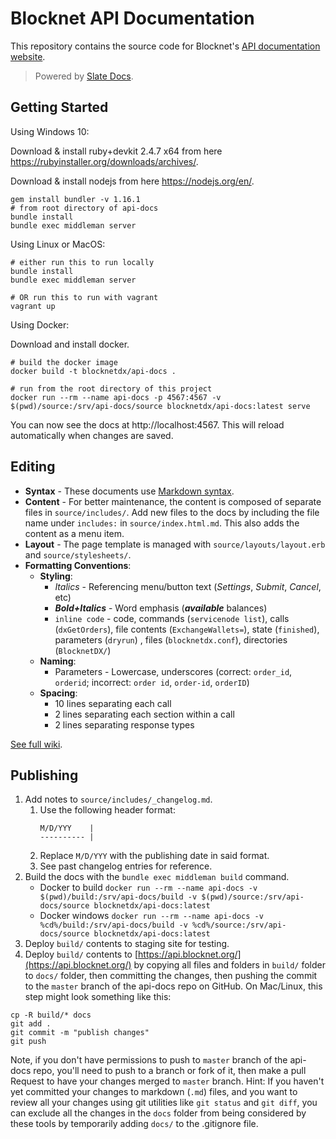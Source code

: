 # Blocknet API Documentation

This repository contains the source code for Blocknet's [API documentation website](https://api.blocknet.org).

> Powered by [Slate Docs](https://github.com/lord/slate).




## Getting Started

Using Windows 10:

Download & install ruby+devkit 2.4.7 x64 from here https://rubyinstaller.org/downloads/archives/.

Download & install nodejs from here https://nodejs.org/en/.

```shell
gem install bundler -v 1.16.1
# from root directory of api-docs
bundle install
bundle exec middleman server
```

Using Linux or MacOS:

```shell
# either run this to run locally
bundle install
bundle exec middleman server

# OR run this to run with vagrant
vagrant up
```

Using Docker:

Download and install docker.

```shell
# build the docker image
docker build -t blocknetdx/api-docs .

# run from the root directory of this project
docker run --rm --name api-docs -p 4567:4567 -v $(pwd)/source:/srv/api-docs/source blocknetdx/api-docs:latest serve
```

You can now see the docs at http://localhost:4567. This will reload automatically when changes are saved.




## Editing

* __Syntax__ - These documents use [Markdown syntax](https://github.com/lord/slate/wiki/Markdown-Syntax).
* __Content__ - For better maintenance, the content is composed of separate files in `source/includes/`. Add new files to the docs by including the file name under `includes:` in `source/index.html.md`. This also adds the content as a menu item.
* __Layout__ - The page template is managed with `source/layouts/layout.erb` and `source/stylesheets/`.
* __Formatting Conventions__: 
	* __Styling__:
		* *Italics* - Referencing menu/button text (*Settings*, *Submit*, *Cancel*, etc)
		* __*Bold+Italics*__ - Word emphasis (__*available*__ balances)
		* `inline code` - code, commands (`servicenode list`), calls (`dxGetOrders`), file contents (`ExchangeWallets=`), state (`finished`), parameters (`dryrun`) , files (`blocknetdx.conf`), directories (`BlocknetDX/`)
	* __Naming__:
		* Parameters - Lowercase, underscores (correct: `order_id`, `orderid`; incorrect: `order id`, `order-id`, `orderID`)
	* __Spacing__:
		* 10 lines separating each call
		* 2 lines separating each section within a call
		* 2 lines separating response types

[See full wiki](https://github.com/lord/slate/wiki).




## Publishing

1. Add notes to `source/includes/_changelog.md`.
	1. Use the following header format:
		```
		M/D/YYY    |
		---------- |
		```
	1. Replace `M/D/YYY` with the publishing date in said format.
	1. See past changelog entries for reference.
1. Build the docs with the `bundle exec middleman build` command. 
   * Docker to build `docker run --rm --name api-docs -v $(pwd)/build:/srv/api-docs/build -v $(pwd)/source:/srv/api-docs/source blocknetdx/api-docs:latest`
   * Docker windows `docker run --rm --name api-docs -v %cd%/build:/srv/api-docs/build -v %cd%/source:/srv/api-docs/source blocknetdx/api-docs:latest`
1. Deploy `build/` contents to staging site for testing.
1. Deploy `build/` contents to [https://api.blocknet.org/](https://api.blocknet.org/) by copying all files and folders in `build/` folder to `docs/` folder, then committing the changes, then pushing the commit to the `master` branch of the api-docs repo on GitHub. On Mac/Linux, this step might look something like this:
```shell
cp -R build/* docs
git add .
git commit -m "publish changes"
git push
```
Note, if you don't have permissions to push to `master` branch of the api-docs repo, you'll need to push to a branch or fork of it, then make a pull Request to have your changes merged to `master` branch.
Hint: If you haven't yet committed your changes to markdown (`.md`) files, and you want to review all your changes using git utilities like `git status` and `git diff`, you can exclude all the changes in the `docs` folder from being considered by these tools by temporarily adding `docs/` to the .gitignore file.
